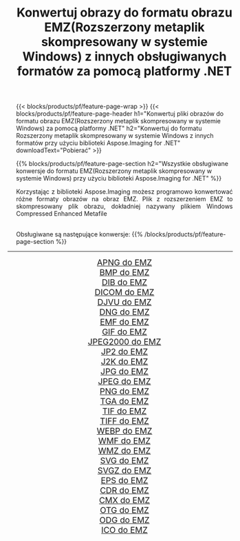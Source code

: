 ﻿---
title: Konwertuj obrazy do formatu obrazu EMZ(Rozszerzony metaplik skompresowany w systemie Windows) z innych obsługiwanych formatów za pomocą platformy .NET 
weight: 3920
url: /pl/net/conversion/to/emz/ 
lang: pl
langdirlevel: 2
locales: zh-hans,ja,it,ru,de,es,fr,nl,id,lt,pl,pt,vi,tr,ko,zh-hant,ar,hi,th,sv,cs,uk,he
description: Korzystając z biblioteki Aspose.Imaging dla .NET, można łatwo przekonwertować do formatu EMZ(Rozszerzony metaplik skompresowany w systemie Windows) z innych obsługiwanych formatów obrazów
---

{{< blocks/products/pf/feature-page-wrap >}}
{{< blocks/products/pf/feature-page-header h1="Konwertuj pliki obrazów do formatu obrazu EMZ(Rozszerzony metaplik skompresowany w systemie Windows) za pomocą platformy .NET" h2="Konwertuj do formatu Rozszerzony metaplik skompresowany w systemie Windows z innych formatów przy użyciu biblioteki Aspose.Imaging for .NET" downloadText="Pobierać" >}}


{{% blocks/products/pf/feature-page-section  h2="Wszystkie obsługiwane konwersje do formatu EMZ(Rozszerzony metaplik skompresowany w systemie Windows) przy użyciu biblioteki Aspose.Imaging for .NET" %}}
<p align=justify>Korzystając z biblioteki Aspose.Imaging możesz programowo konwertować różne formaty obrazów na obraz EMZ. Plik z rozszerzeniem EMZ to skompresowany plik obrazu, dokładniej nazywany plikiem Windows Compressed Enhanced Metafile</p>
<br/>
Obsługiwane są następujące konwersje:
{{% /blocks/products/pf/feature-page-section %}}
<div class="container-fluid productfamilypage bg-gray">
    <div class="convertypes bg-gray agp-content section">
        <div class="container">
		<hr style="margin-left:-20px;"/>
		<div class="row other-converters" style="gap: 10px;font-size: 19px;text-align:center;">
		    <div class='col-md-2 other-converter remove-lp remove-rp'><a href="/imaging/pl/net/conversion/apng-to-emz/" style="padding:15px;">APNG do EMZ</a></div>
<div class='col-md-2 other-converter remove-lp remove-rp'><a href="/imaging/pl/net/conversion/bmp-to-emz/" style="padding:15px;">BMP do EMZ</a></div>
<div class='col-md-2 other-converter remove-lp remove-rp'><a href="/imaging/pl/net/conversion/dib-to-emz/" style="padding:15px;">DIB do EMZ</a></div>
<div class='col-md-2 other-converter remove-lp remove-rp'><a href="/imaging/pl/net/conversion/dicom-to-emz/" style="padding:15px;">DICOM do EMZ</a></div>
<div class='col-md-2 other-converter remove-lp remove-rp'><a href="/imaging/pl/net/conversion/djvu-to-emz/" style="padding:15px;">DJVU do EMZ</a></div>
<div class='col-md-2 other-converter remove-lp remove-rp'><a href="/imaging/pl/net/conversion/dng-to-emz/" style="padding:15px;">DNG do EMZ</a></div>
<div class='col-md-2 other-converter remove-lp remove-rp'><a href="/imaging/pl/net/conversion/emf-to-emz/" style="padding:15px;">EMF do EMZ</a></div>
<div class='col-md-2 other-converter remove-lp remove-rp'><a href="/imaging/pl/net/conversion/gif-to-emz/" style="padding:15px;">GIF do EMZ</a></div>
<div class='col-md-2 other-converter remove-lp remove-rp'><a href="/imaging/pl/net/conversion/jpeg2000-to-emz/" style="padding:15px;">JPEG2000 do EMZ</a></div>
<div class='col-md-2 other-converter remove-lp remove-rp'><a href="/imaging/pl/net/conversion/jp2-to-emz/" style="padding:15px;">JP2 do EMZ</a></div>
<div class='col-md-2 other-converter remove-lp remove-rp'><a href="/imaging/pl/net/conversion/j2k-to-emz/" style="padding:15px;">J2K do EMZ</a></div>
<div class='col-md-2 other-converter remove-lp remove-rp'><a href="/imaging/pl/net/conversion/jpg-to-emz/" style="padding:15px;">JPG do EMZ</a></div>
<div class='col-md-2 other-converter remove-lp remove-rp'><a href="/imaging/pl/net/conversion/jpeg-to-emz/" style="padding:15px;">JPEG do EMZ</a></div>
<div class='col-md-2 other-converter remove-lp remove-rp'><a href="/imaging/pl/net/conversion/png-to-emz/" style="padding:15px;">PNG do EMZ</a></div>
<div class='col-md-2 other-converter remove-lp remove-rp'><a href="/imaging/pl/net/conversion/tga-to-emz/" style="padding:15px;">TGA do EMZ</a></div>
<div class='col-md-2 other-converter remove-lp remove-rp'><a href="/imaging/pl/net/conversion/tif-to-emz/" style="padding:15px;">TIF do EMZ</a></div>
<div class='col-md-2 other-converter remove-lp remove-rp'><a href="/imaging/pl/net/conversion/tiff-to-emz/" style="padding:15px;">TIFF do EMZ</a></div>
<div class='col-md-2 other-converter remove-lp remove-rp'><a href="/imaging/pl/net/conversion/webp-to-emz/" style="padding:15px;">WEBP do EMZ</a></div>
<div class='col-md-2 other-converter remove-lp remove-rp'><a href="/imaging/pl/net/conversion/wmf-to-emz/" style="padding:15px;">WMF do EMZ</a></div>
<div class='col-md-2 other-converter remove-lp remove-rp'><a href="/imaging/pl/net/conversion/wmz-to-emz/" style="padding:15px;">WMZ do EMZ</a></div>
<div class='col-md-2 other-converter remove-lp remove-rp'><a href="/imaging/pl/net/conversion/svg-to-emz/" style="padding:15px;">SVG do EMZ</a></div>
<div class='col-md-2 other-converter remove-lp remove-rp'><a href="/imaging/pl/net/conversion/svgz-to-emz/" style="padding:15px;">SVGZ do EMZ</a></div>
<div class='col-md-2 other-converter remove-lp remove-rp'><a href="/imaging/pl/net/conversion/eps-to-emz/" style="padding:15px;">EPS do EMZ</a></div>
<div class='col-md-2 other-converter remove-lp remove-rp'><a href="/imaging/pl/net/conversion/cdr-to-emz/" style="padding:15px;">CDR do EMZ</a></div>
<div class='col-md-2 other-converter remove-lp remove-rp'><a href="/imaging/pl/net/conversion/cmx-to-emz/" style="padding:15px;">CMX do EMZ</a></div>
<div class='col-md-2 other-converter remove-lp remove-rp'><a href="/imaging/pl/net/conversion/otg-to-emz/" style="padding:15px;">OTG do EMZ</a></div>
<div class='col-md-2 other-converter remove-lp remove-rp'><a href="/imaging/pl/net/conversion/odg-to-emz/" style="padding:15px;">ODG do EMZ</a></div>
<div class='col-md-2 other-converter remove-lp remove-rp'><a href="/imaging/pl/net/conversion/ico-to-emz/" style="padding:15px;">ICO do EMZ</a></div>
                </div>
        </div>
    </div>
</div>
<br/>

